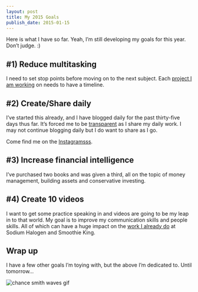 ```yaml
---
layout: post
title: My 2015 Goals
publish_date: 2015-01-15
---
```


Here is what I have so far. Yeah, I’m still developing my goals for this year. Don’t judge. :)

## #1) Reduce multitasking

I need to set stop points before moving on to the next subject. Each [project I am working](https://chancesmith.io/project/) on needs to have a timeline.

## #2) Create/Share daily

I’ve started this already, and I have blogged daily for the past thirty-five days thus far. It’s forced me to be [transparent](https://blog.chancesmith.org/creating-the-logo-for-medina-buzz/) as I share my daily work. I may not continue blogging daily but I do want to share as I go.

Come find me on the [Instagramsss](https://instagram.com/chancesmithb).

## #3) Increase financial intelligence

I’ve purchased two books and was given a third, all on the topic of money management, building assets and conservative investing.

## #4) Create 10 videos

I want to get some practice speaking in and videos are going to be my leap in to that world. My goal is to improve my communication skills and people skills. All of which can have a huge impact on the [work I already do](https://chancesmith.io/work.php) at Sodium Halogen and Smoothie King.

## Wrap up

I have a few other goals I’m toying with, but the above I’m dedicated to. Until tomorrow…

![chance smith waves gif](/content/images/2015/01/chance-wave-gif.gif)
